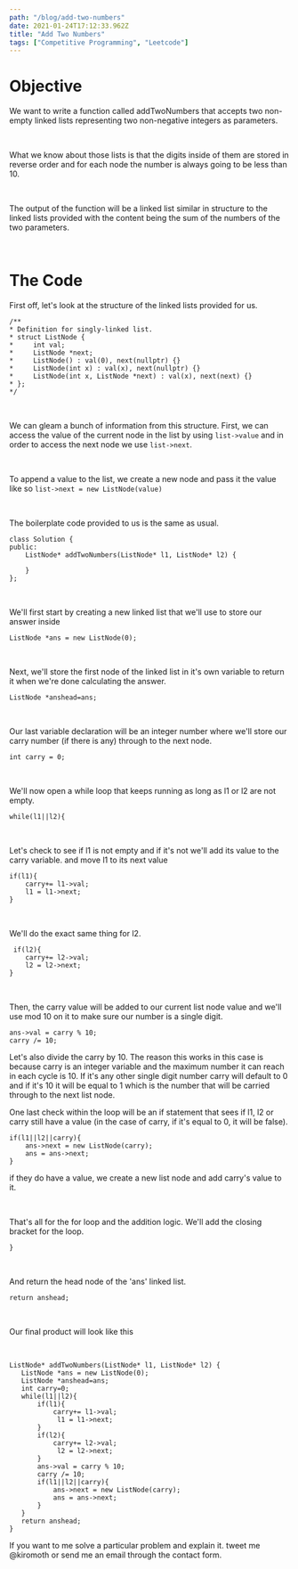 ```yaml
---
path: "/blog/add-two-numbers"
date: 2021-01-24T17:12:33.962Z
title: "Add Two Numbers"
tags: ["Competitive Programming", "Leetcode"]
---
```


# Objective

We want to write a function called addTwoNumbers that accepts two non-empty linked lists representing two non-negative integers as parameters.

&emsp;

What we know about those lists is that the digits inside of them are stored in reverse order and for each node the number is always going to be less than 10.

&emsp;

The output of the function will be a linked list similar in structure to the linked lists provided with the content being the sum of the numbers of the two parameters.

&emsp;

# The Code

First off, let's look at the structure of the linked lists provided for us.

    /**
    * Definition for singly-linked list.
    * struct ListNode {
    *     int val;
    *     ListNode *next;
    *     ListNode() : val(0), next(nullptr) {}
    *     ListNode(int x) : val(x), next(nullptr) {}
    *     ListNode(int x, ListNode *next) : val(x), next(next) {}
    * };
    */

&emsp;

We can gleam a bunch of information from this structure. First, we can access the value of the current node in the list by using <code>list->value</code> and in order to access the next node we use <code>list->next</code>.

&emsp;

To append a value to the list, we create a new node and pass it the value like so <code>list->next = new ListNode(value)</code>

&emsp;

The boilerplate code provided to us is the same as usual.

    class Solution {
    public:
        ListNode* addTwoNumbers(ListNode* l1, ListNode* l2) {
            
        }
    };

&emsp;

We'll first start by creating a new linked list that we'll use to store our answer inside

    ListNode *ans = new ListNode(0);

&emsp;

Next, we'll store the first node of the linked list in it's own variable to return it when we're done calculating the answer.

    ListNode *anshead=ans;

&emsp;

Our last variable declaration will be an integer number where we'll store our carry number (if there is any) through to the next node.

    int carry = 0;

&emsp;

We'll now open a while loop that keeps running as long as l1 or l2 are not empty.

    while(l1||l2){

&emsp;

Let's check to see if l1 is not empty and if it's not we'll add its value to the carry variable. and move l1 to its next value

    if(l1){
        carry+= l1->val;
        l1 = l1->next;
    }
&emsp;

We'll do the exact same thing for l2.

     if(l2){
        carry+= l2->val;
        l2 = l2->next;
    }

&emsp;

Then, the carry value will be added to our current list node value and we'll use mod 10 on it to make sure our number is a single digit. 

    ans->val = carry % 10;
    carry /= 10;

Let's also divide the carry by 10. The reason this works in this case is because carry is an integer variable and the maximum number it can reach in each cycle is 10. If it's any other single digit number carry will default to 0 and if it's 10 it will be equal to 1 which is the number that will be carried through to the next list node.
&emsp;

One last check within the loop will be an if statement that sees if l1, l2 or carry still have a value (in the case of carry, if it's equal to 0, it will be false).

    if(l1||l2||carry){
        ans->next = new ListNode(carry);
        ans = ans->next;
    }

if they do have a value, we create a new list node and add carry's value to it.

&emsp;

That's all for the for loop and the addition logic. We'll add the closing bracket for the loop.

    }

&emsp;

And return the head node of the 'ans' linked list.

    return anshead;

&emsp;


Our final product will look like this

&emsp;

    ListNode* addTwoNumbers(ListNode* l1, ListNode* l2) {
       ListNode *ans = new ListNode(0);
       ListNode *anshead=ans;
       int carry=0;
       while(l1||l2){
           if(l1){
               carry+= l1->val;
                l1 = l1->next;
           }
           if(l2){
               carry+= l2->val;
                l2 = l2->next;
           }
           ans->val = carry % 10;
           carry /= 10;
           if(l1||l2||carry){
               ans->next = new ListNode(carry);
               ans = ans->next;
           }
       }
       return anshead;
    }


If you want to me solve a particular problem and explain it. tweet me @kiromoth or send me an email through the contact form.